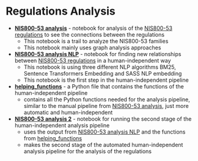 # Regulations Analysis

* [**NIS800-53 analysis**](https://github.com/lior0110/regulations_analysis/blob/main/NIS800-53%20analysis.ipynb) - notebook for analysis of the [NIS800-53 regulations](https://csrc.nist.gov/pubs/sp/800/53/r5/upd1/final) to see the connections between the regulations
    * This notebook is a trail to analyze the NIS800-53 families
    * This notebook mainly uses graph analysis approaches
* [**NIS800-53 analysis NLP**](https://github.com/lior0110/regulations_analysis/blob/main/NIS800-53%20analysis%20NLP.ipynb) - notebook for finding new relationships between [NIS800-53 regulations](https://csrc.nist.gov/pubs/sp/800/53/r5/upd1/final) in a human-independent way
    * This notebook is using three different NLP algorithms BM25, Sentence Transformers Embedding and SASS NLP embedding
    * This notebook is the first step in the human-independent pipeline
* [**helping_functions**](https://github.com/lior0110/regulations_analysis/blob/main/helping_functions.py) - a Python file that contains the functions of the human-independent pipeline
    * contains all the Python functions needed for the analysis pipeline, similar to the manual pipeline from [NIS800-53 analysis](https://github.com/lior0110/regulations_analysis/blob/main/NIS800-53%20analysis.ipynb), just more automatic and human-independent
* [**NIS800-53 analysis 2**](https://github.com/lior0110/regulations_analysis/blob/main/NIS800-53%20analysis%202.ipynb) - notebook for running the second stage of the human-independent analysis pipeline
    * uses the output from [NIS800-53 analysis NLP](https://github.com/lior0110/regulations_analysis/blob/main/NIS800-53%20analysis%20NLP.ipynb) and the functions from [helping_functions](https://github.com/lior0110/regulations_analysis/blob/main/helping_functions.py)
    * makes the second stage of the automated human-independent analysis pipeline for the analysis of the regulations